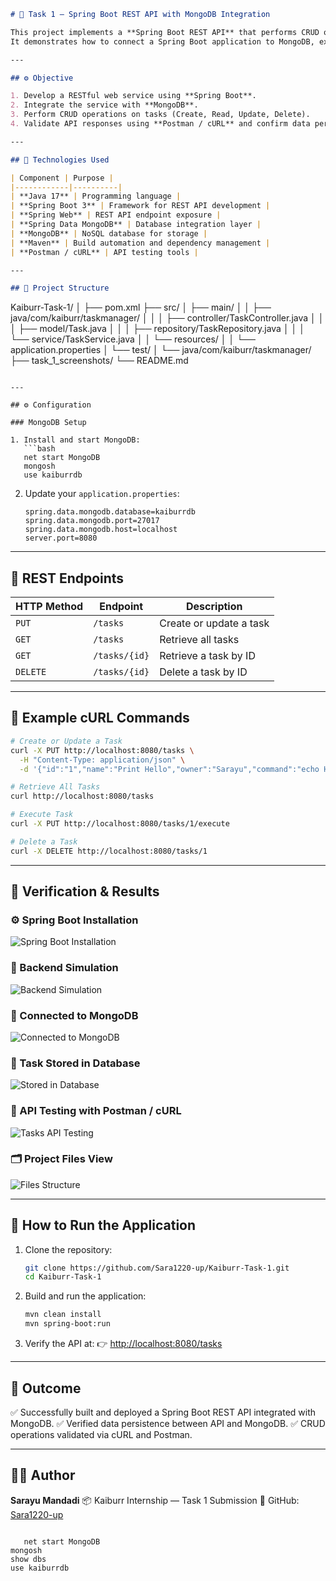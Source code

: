 

```markdown
# 🧩 Task 1 — Spring Boot REST API with MongoDB Integration

This project implements a **Spring Boot REST API** that performs CRUD operations on tasks using **MongoDB** as the backend database.  
It demonstrates how to connect a Spring Boot application to MongoDB, expose REST endpoints, and validate data flow through API testing.

---

## ⚙️ Objective

1. Develop a RESTful web service using **Spring Boot**.  
2. Integrate the service with **MongoDB**.  
3. Perform CRUD operations on tasks (Create, Read, Update, Delete).  
4. Validate API responses using **Postman / cURL** and confirm data persistence in MongoDB.

---

## 🧰 Technologies Used

| Component | Purpose |
|------------|----------|
| **Java 17** | Programming language |
| **Spring Boot 3** | Framework for REST API development |
| **Spring Web** | REST API endpoint exposure |
| **Spring Data MongoDB** | Database integration layer |
| **MongoDB** | NoSQL database for storage |
| **Maven** | Build automation and dependency management |
| **Postman / cURL** | API testing tools |

---

## 📁 Project Structure

```

Kaiburr-Task-1/
│
├── pom.xml
├── src/
│   ├── main/
│   │   ├── java/com/kaiburr/taskmanager/
│   │   │   ├── controller/TaskController.java
│   │   │   ├── model/Task.java
│   │   │   ├── repository/TaskRepository.java
│   │   │   └── service/TaskService.java
│   │   └── resources/
│   │       └── application.properties
│   └── test/
│       └── java/com/kaiburr/taskmanager/
├── task_1_screenshots/
└── README.md

````

---

## ⚙️ Configuration

### MongoDB Setup

1. Install and start MongoDB:
   ```bash
   net start MongoDB
   mongosh
   use kaiburrdb
````

2. Update your `application.properties`:

   ```properties
   spring.data.mongodb.database=kaiburrdb
   spring.data.mongodb.port=27017
   spring.data.mongodb.host=localhost
   server.port=8080
   ```

---

## 🧩 REST Endpoints

| HTTP Method | Endpoint      | Description             |
| ----------- | ------------- | ----------------------- |
| `PUT`       | `/tasks`      | Create or update a task |
| `GET`       | `/tasks`      | Retrieve all tasks      |
| `GET`       | `/tasks/{id}` | Retrieve a task by ID   |
| `DELETE`    | `/tasks/{id}` | Delete a task by ID     |

---

## 🧠 Example cURL Commands

```bash
# Create or Update a Task
curl -X PUT http://localhost:8080/tasks \
  -H "Content-Type: application/json" \
  -d '{"id":"1","name":"Print Hello","owner":"Sarayu","command":"echo Hello Kaiburr"}'

# Retrieve All Tasks
curl http://localhost:8080/tasks

# Execute Task
curl -X PUT http://localhost:8080/tasks/1/execute

# Delete a Task
curl -X DELETE http://localhost:8080/tasks/1
```

---

## 🧾 Verification & Results

### ⚙️ Spring Boot Installation

![Spring Boot Installation](./task_1_screenshots/springboot_insatallation.png)

### 🧠 Backend Simulation

![Backend Simulation](./task_1_screenshots/Backend_simulation.png)

### 🧩 Connected to MongoDB

![Connected to MongoDB](./task_1_screenshots/connected%20to%20mongodb.png)

### 💾 Task Stored in Database

![Stored in Database](./task_1_screenshots/stored%20in%20database.png)

### 🧪 API Testing with Postman / cURL

![Tasks API Testing](./task_1_screenshots/tasks_api_testing.png)

### 🗂️ Project Files View

![Files Structure](./task_1_screenshots/files.png)

---

## 🚀 How to Run the Application

1. Clone the repository:

   ```bash
   git clone https://github.com/Sara1220-up/Kaiburr-Task-1.git
   cd Kaiburr-Task-1
   ```

2. Build and run the application:

   ```bash
   mvn clean install
   mvn spring-boot:run
   ```

3. Verify the API at:
   👉 [http://localhost:8080/tasks](http://localhost:8080/tasks)

---

## 🧩 Outcome

✅ Successfully built and deployed a Spring Boot REST API integrated with MongoDB.
✅ Verified data persistence between API and MongoDB.
✅ CRUD operations validated via cURL and Postman.

---

## 👩‍💻 Author

**Sarayu Mandadi**
📦 Kaiburr Internship — Task 1 Submission
📧 GitHub: [Sara1220-up](https://github.com/Sara1220-up)

```

   net start MongoDB
mongosh
show dbs
use kaiburrdb
